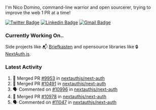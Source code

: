 
I'm Nico Domino, command-line warrior and open sourcerer, trying to improve the web 1 PR at a time!

[![Twitter Badge](https://img.shields.io/badge/-@ndom91-1ca0f1?style=flat-square&labelColor=1ca0f1&logo=twitter&logoColor=white&link=https://twitter.com/ndom91)](https://twitter.com/ndom91) [![Linkedin Badge](https://img.shields.io/badge/-ndom91-blue?style=flat-square&logo=Linkedin&logoColor=white&link=https://www.linkedin.com/in/ndom91/)](https://www.linkedin.com/in/ndom91/) [![Gmail Badge](https://img.shields.io/badge/-yo@ndo.dev-c14438?style=flat-square&logo=mail.ru&logoColor=white&link=mailto:yo@ndo.dev)](mailto:yo@ndo.dev)

### Currently Working On..

Side projects like 📬 [Briefkasten](https://briefkastenhq.com) and opensource libraries like 🔒 [NextAuth.js](https://github.com/nextauthjs/next-auth).

<!--START_SECTION_PROFILE_VIEWS:readme-info-->
<!--END_SECTION_PROFILE_VIEWS:readme-info-->

<!--START_SECTION_DAILY_COMMIT:readme-info-->
<!--END_SECTION_DAILY_COMMIT:readme-info-->

<!--START_SECTION_WEEKLY_COMMIT:readme-info-->
<!--END_SECTION_WEEKLY_COMMIT:readme-info-->

### Latest Activity

<!--START_SECTION:activity-->
1. 🎉 Merged PR [#9953](https://github.com/nextauthjs/next-auth/pull/9953) in [nextauthjs/next-auth](https://github.com/nextauthjs/next-auth)
2. 🎉 Merged PR [#10491](https://github.com/nextauthjs/next-auth/pull/10491) in [nextauthjs/next-auth](https://github.com/nextauthjs/next-auth)
3. 🗣 Commented on [#10996](https://github.com/nextauthjs/next-auth/pull/10996#issuecomment-2143404897) in [nextauthjs/next-auth](https://github.com/nextauthjs/next-auth)
4. 🎉 Merged PR [#10978](https://github.com/nextauthjs/next-auth/pull/10978) in [nextauthjs/next-auth](https://github.com/nextauthjs/next-auth)
5. 🗣 Commented on [#11047](https://github.com/nextauthjs/next-auth/pull/11047#issuecomment-2143398905) in [nextauthjs/next-auth](https://github.com/nextauthjs/next-auth)
<!--END_SECTION:activity-->
